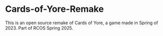 # Cards-of-Yore-Remake
This is an open source remake of Cards of Yore, a game made in Spring of 2023. Part of RCOS Spring 2025.
